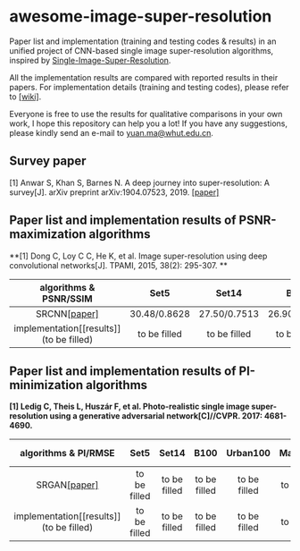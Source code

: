 # awesome-image-super-resolution
Paper list and implementation  (training and testing codes & results) in an unified project of CNN-based single image super-resolution algorithms, inspired by [Single-Image-Super-Resolution](https://github.com/YapengTian/Single-Image-Super-Resolution).

All the implementation results are compared with reported results in their papers. For implementation details (training and testing codes), please refer to [[wiki]]( https://github.com/ascetic-yuanma/awesome-image-super-resolution/wiki/Implementation--details).

Everyone is free to use the results for qualitative comparisons in your own work, I hope this repository can help you a lot! If you have any suggestions, please kindly send an e-mail to yuan.ma@whut.edu.cn.

## Survey paper
[1] Anwar S, Khan S, Barnes N. A deep journey into super-resolution: A survey[J]. arXiv preprint arXiv:1904.07523, 2019. [[paper]](https://arxiv.org/pdf/1904.07523.pdf)

## Paper list and implementation results of PSNR-maximization algorithms
**[1] Dong C, Loy C C, He K, et al. Image super-resolution using deep convolutional networks[J]. TPAMI, 2015, 38(2): 295-307. **

|                    algorithms & PSNR/SSIM                    |     Set5     |    Set14     |     B100     |   Urban100   |   Manga109   |
| :----------------------------------------------------------: | :----------: | :----------: | :----------: | :----------: | :----------: |
| SRCNN[[paper]](http://mmlab.ie.cuhk.edu.hk/projects/SRCNN.html) | 30.48/0.8628 | 27.50/0.7513 | 26.90/0.7103 | 24.52/0.7226 | 27.66/0.8580 |
|    implementation[[results]](to be filled)    | to be filled | to be filled | to be filled | to be filled | to be filled |

## Paper list and implementation results of PI-minimization algorithms
**[1] Ledig C, Theis L, Huszár F, et al. Photo-realistic single image super-resolution using a generative adversarial network[C]//CVPR. 2017: 4681-4690.**

|                  algorithms & PI/RMSE                  |     Set5     |    Set14     |     B100     |   Urban100   |   Manga109   |   PIRM-SR    |
| :----------------------------------------------------: | :----------: | :----------: | :----------: | :----------: | :----------: | :----------: |
|  SRGAN[[paper]](https://arxiv.org/pdf/1609.04802.pdf)  | to be filled | to be filled | to be filled | to be filled | to be filled | to be filled |
| implementation[[results]](to be filled) | to be filled | to be filled | to be filled | to be filled | to be filled | to be filled |

